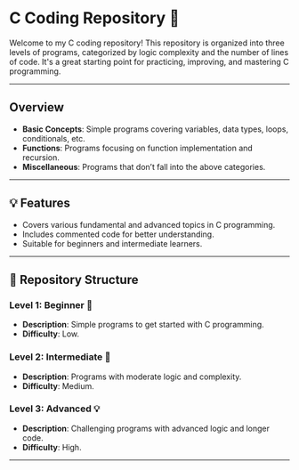 # C Coding Repository 🚀

Welcome to my C coding repository! This repository is organized into three levels of programs, categorized by logic complexity and the number of lines of code. It's a great starting point for practicing, improving, and mastering C programming.

---

## Overview

- **Basic Concepts**: Simple programs covering variables, data types, loops, conditionals, etc.
- **Functions**: Programs focusing on function implementation and recursion.
- **Miscellaneous**: Programs that don’t fall into the above categories.

---

## 💡 Features

- Covers various fundamental and advanced topics in C programming.
- Includes commented code for better understanding.
- Suitable for beginners and intermediate learners.

---

## 📁 Repository Structure

### Level 1: Beginner 🌱
- **Description**: Simple programs to get started with C programming.
- **Difficulty**: Low.

### Level 2: Intermediate 🔄
- **Description**: Programs with moderate logic and complexity.
- **Difficulty**: Medium.

### Level 3: Advanced 💡
- **Description**: Challenging programs with advanced logic and longer code.
- **Difficulty**: High.

---
